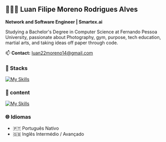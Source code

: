 ## 👨🏻‍💻 Luan Filipe Moreno Rodrigues Alves 

**Network and Software Engineer | Smartex.ai**

Studying a Bachelor's Degree in Computer Science at Fernando Pessoa University, passionate about Photography, gym, purpose, tech education, martial arts, and taking ideas off paper through code.

📫 **Contact:** luan22moreno14@gmail.com

### 🧠 Stacks
[![My Skills](https://skillicons.dev/icons?i=c,cpp,py,js,react,html,css,grafana,java,postgres,linux,nodejs,vscode,gitlab,notion)](https://skillicons.dev)

### 📲 content
[![My Skills](https://skillicons.dev/icons?i=instagram,linkedin)](https://skillicons.dev)


### 🌐 Idiomas
- 🇵🇹 Português Nativo  
- 🇬🇧 Inglês Intermédio / Avançado

